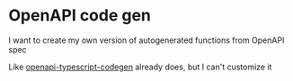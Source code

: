 # OpenAPI code gen

I want to create my own version of autogenerated functions from OpenAPI spec

Like [openapi-typescript-codegen](https://github.com/ferdikoomen/openapi-typescript-codegen) already does, but I can't customize it

